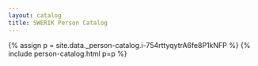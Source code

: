 ```yaml
---
layout: catalog
title: SWERIK Person Catalog
---
```

{% assign p = site.data._person-catalog.i-754rttyqytrA6fe8P1kNFP %}
{% include person-catalog.html p=p %}

